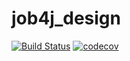 # job4j_design

[![Build Status](https://app.travis-ci.com/RaduKostashchuk/job4b_design.svg?branch=master)](https://app.travis-ci.com/RaduKostashchuk/job4b_design)
[![codecov](https://codecov.io/gh/RaduKostashchuk/job4b_design/branch/master/graph/badge.svg?token=7HFBA8EF5Q)](https://codecov.io/gh/RaduKostashchuk/job4b_design)